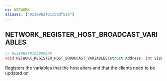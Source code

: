 ```yaml
---
ns: NETWORK
aliases: ["0x3e9b2f01c50df595"]
---
```

## NETWORK_REGISTER_HOST_BROADCAST_VARIABLES

```c
// 0x3E9B2F01C50DF595
void NETWORK_REGISTER_HOST_BROADCAST_VARIABLES(struct Address, int Size, string DebugName);
```

Registers the variables that the host alters and that the clients need to be updated on


